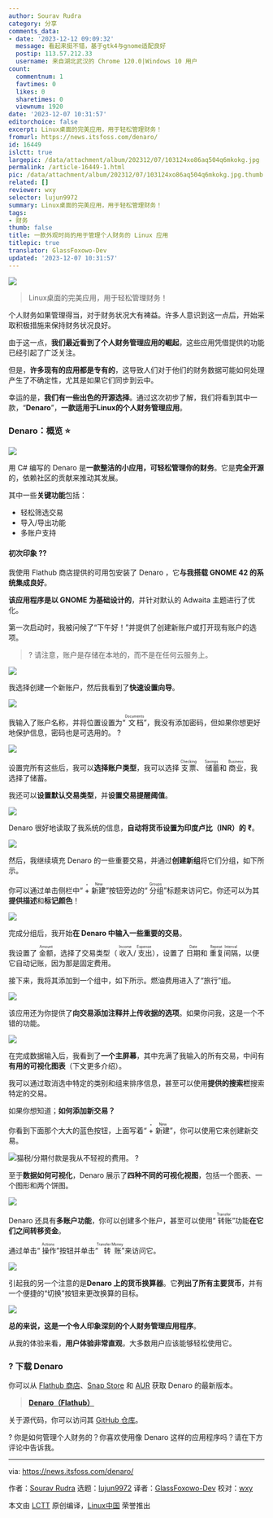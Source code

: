 ```yaml
---
author: Sourav Rudra
category: 分享
comments_data:
- date: '2023-12-12 09:09:32'
  message: 看起来挺不错，基于gtk4与gnome适配良好
  postip: 113.57.212.33
  username: 来自湖北武汉的 Chrome 120.0|Windows 10 用户
count:
  commentnum: 1
  favtimes: 0
  likes: 0
  sharetimes: 0
  viewnum: 1920
date: '2023-12-07 10:31:57'
editorchoice: false
excerpt: Linux桌面的完美应用，用于轻松管理财务！
fromurl: https://news.itsfoss.com/denaro/
id: 16449
islctt: true
largepic: /data/attachment/album/202312/07/103124xo86aq504q6mkokg.jpg
permalink: /article-16449-1.html
pic: /data/attachment/album/202312/07/103124xo86aq504q6mkokg.jpg.thumb.jpg
related: []
reviewer: wxy
selector: lujun9972
summary: Linux桌面的完美应用，用于轻松管理财务！
tags:
- 财务
thumb: false
title: 一款外观时尚的用于管理个人财务的 Linux 应用
titlepic: true
translator: GlassFoxowo-Dev
updated: '2023-12-07 10:31:57'
---
```


![](/data/attachment/album/202312/07/103124xo86aq504q6mkokg.jpg)



> 
> Linux桌面的完美应用，用于轻松管理财务！
> 
> 
> 


个人财务如果管理得当，对于财务状况大有裨益。许多人意识到这一点后，开始采取积极措施来保持财务状况良好。


由于这一点，**我们最近看到了个人财务管理应用的崛起**，这些应用凭借提供的功能已经引起了广泛关注。


但是，**许多现有的应用都是专有的**，这导致人们对于他们的财务数据可能如何处理产生了不确定性，尤其是如果它们同步到云中。


幸运的是，**我们有一些出色的开源选择**。通过这次初步了解，我们将看到其中一款，“**Denaro**”，**一款适用于Linux的个人财务管理应用**。


### Denaro：概览 ⭐


![](/data/attachment/album/202312/07/103158y0z08rdl7rks2k8r.png)


用 C# 编写的 Denaro 是**一款整洁的小应用，可轻松管理你的财务**。它是**完全开源**的，依赖社区的贡献来推动其发展。


其中一些**关键功能**包括：


* 轻松筛选交易
* 导入/导出功能
* 多账户支持


#### 初次印象 ?‍?


我使用 Flathub 商店提供的可用包安装了 Denaro ，它**与我搭载 GNOME 42 的系统集成良好**。


**该应用程序是以 GNOME 为基础设计的**，并针对默认的 Adwaita 主题进行了优化。


第一次启动时，我被问候了“下午好！”并提供了创建新账户或打开现有账户的选项。



> 
> ? 请注意，账户是存储在本地的，而不是在任何云服务上。
> 
> 
> 


![](/data/attachment/album/202312/07/103158vqglgcbdadbcdzc9.png)


我选择创建一个新账户，然后我看到了**快速设置向导**。


![](/data/attachment/album/202312/07/103159kw77u5pqwrwuaun8.png)


我输入了账户名称，并将位置设置为“<ruby> 文档 <rt>  Documents </rt></ruby>”，我没有添加密码，但如果你想更好地保护信息，密码也是可选用的。 ?


![](/data/attachment/album/202312/07/103159y7nyf4077meie2em.png)


设置完所有这些后，我可以**选择账户类型**，我可以选择 <ruby> 支票 <rt>  Checking </rt></ruby>、<ruby> 储蓄 <rt>  Savings </rt></ruby> 和 <ruby> 商业 <rt>  Business </rt></ruby>，我选择了储蓄。


我还可以**设置默认交易类型**，并**设置交易提醒阈值**。


![](/data/attachment/album/202312/07/103200ew5hwa5pwgbbwhdd.png)


Denaro 很好地读取了我系统的信息，**自动将货币设置为印度卢比（INR）的 ₹**。


![](/data/attachment/album/202312/07/103203c3f3yf370sdff8h7.png)


然后，我继续填充 Denaro 的一些重要交易，并通过**创建新组**将它们分组，如下所示。


你可以通过单击侧栏中“<ruby> + 新建 <rt>  + New </rt></ruby>”按钮旁边的“<ruby> 分组 <rt>  Groups </rt></ruby>”标题来访问它。你还可以为其**提供描述**和**标记颜色**！


![](/data/attachment/album/202312/07/103203u3bkhvnciul03060.png)


完成分组后，我开始**在 Denaro 中输入一些重要的交易**。


我设置了 <ruby> 金额 <rt>  Amount </rt></ruby>，选择了交易类型（<ruby> 收入 <rt>  Income </rt></ruby>/<ruby> 支出 <rt>  Expense </rt></ruby>），设置了 <ruby> 日期 <rt>  Date </rt></ruby> 和 <ruby> 重复间隔 <rt>  Repeat Interval </rt></ruby>，以便它自动记账，因为那是固定费用。


接下来，我将其添加到一个组中，如下所示。燃油费用进入了“旅行”组。


![](/data/attachment/album/202312/07/103204cmpilmgrah7wtyrf.png)


该应用还为你提供了**向交易添加注释并上传收据的选项**。如果你问我，这是一个不错的功能。


![](/data/attachment/album/202312/07/103205o8qaplz1nvj0p8v1.png)


在完成数据输入后，我看到了**一个主屏幕**，其中充满了我输入的所有交易，中间有**有用的可视化图表**（下文更多介绍）。


我可以通过取消选中特定的类别和组来排序信息，甚至可以使用**提供的搜索栏**搜索特定的交易。


如果你想知道；**如何添加新交易？**


你看到下面那个大大的蓝色按钮，上面写着“<ruby> + 新建 <rt>  + New </rt></ruby>”，你可以使用它来创建新交易。


![猫税/分期付款是我从不轻视的费用。 ?](/data/attachment/album/202312/07/103206xdfsk22eae6a7722.png)


至于**数据如何可视化**，Denaro 展示了**四种不同的可视化视图**，包括一个图表、一个图形和两个饼图。


![](/data/attachment/album/202312/07/103206nxgqqf510bwf2f5q.png)


Denaro 还具有**多账户功能**，你可以创建多个账户，甚至可以使用“<ruby> 转账 <rt>  Transfer </rt></ruby>”功能**在它们之间转移资金**。


通过单击“<ruby> 操作 <rt>  Actions </rt></ruby>”按钮并单击“<ruby> 转账 <rt>  Transfer Money </rt></ruby>”来访问它。


![](/data/attachment/album/202312/07/103207lnp0zrnrb00t3lzj.png)


引起我的另一个注意的是**Denaro 上的货币换算器**。它**列出了所有主要货币**，并有一个便捷的“切换”按钮来更改换算的目标。


![](/data/attachment/album/202312/07/103207gj9qfbxfm9qmjc9r.png)


**总的来说，这是一个令人印象深刻的个人财务管理应用程序**。


从我的体验来看，**用户体验非常直观**，大多数用户应该能够轻松使用它。


### ? 下载 Denaro


你可以从 [Flathub 商店](https://flathub.org/apps/org.nickvision.money)、[Snap Store](https://snapcraft.io/denaro) 和 [AUR](https://aur.archlinux.org/packages/denaro) 获取 Denaro 的最新版本。



> 
> **[Denaro（Flathub）](https://flathub.org/apps/org.nickvision.money)**
> 
> 
> 


关于源代码，你可以访问其 [GitHub 仓库](https://github.com/nickvisionapps/denaro)。


? 你是如何管理个人财务的？你喜欢使用像 Denaro 这样的应用程序吗？请在下方评论中告诉我。




---


via: <https://news.itsfoss.com/denaro/>


作者：[Sourav Rudra](https://news.itsfoss.com/author/sourav/) 选题：[lujun9972](https://github.com/lujun9972) 译者：[GlassFoxowo-Dev](https://github.com/GlassFoxowo-Dev) 校对：[wxy](https://github.com/wxy)


本文由 [LCTT](https://github.com/LCTT/TranslateProject) 原创编译，[Linux中国](https://linux.cn/) 荣誉推出
